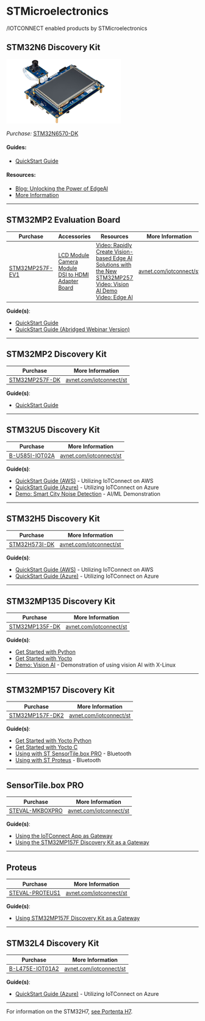 # STMicroelectronics

/IOTCONNECT enabled products by STMicroelectronics

## STM32N6 Discovery Kit
<img src="STM32N6570-DK.jpg" width="300" title="STM32N6">

*Purchase:*  [STM32N6570-DK](https://www.avnet.com/shop/us/products/stmicroelectronics/stm32n6570-dk-3074457345660283716)

#### Guides:
* [QuickStart Guide](https://github.com/avnet-iotconnect/I-CUBE-IoTC-DA16k-PMOD/blob/main/doc/n6_quickstart.md)

#### Resources:
* [Blog: Unlocking the Power of EdgeAI](https://news.avnet.com/news-blog/news-blog-details/2024/Unlocking-the-Power-of-EdgeAI-Avnet-STMicroelectronics-and-AWS-team-up-to-show-the-power-of-the-STM32N6-MCU/default.aspx)
* [More Information](https://www.avnet.com/iotconnect/st)
---

## STM32MP2 Evaluation Board

| Purchase                                              | Accessories                                                                                                                                                                                                                                                                                                                     | Resources                                                                                                                                                                                                                                                                                                                       | More Information                                               |
|----------------------------------------------------------------|-----------------------------------------------------------------------------------------------------------------------------------------------------------------------------------------------------------------------------------------------------------------------------------------------------------------------------|---------------------------------------------------------------------------------------------------------------------------------------------------------------------------------------------------------------------------------------------------------------------------------------------------------------------------------|----------------------------------------------------------------|
| [STM32MP257F-EV1](https://www.avnet.com/shop/us/products/stmicroelectronics/stm32mp257f-ev1-3074457345659668899/) | [LCD Module](https://www.avnet.com/shop/us/products/stmicroelectronics/b-lvds7-wsvga-3074457345659691927)<br>[Camera Module](https://www.avnet.com/shop/us/products/stmicroelectronics/b-cams-imx-3074457345659691928?autoSuggestSearchTerm=B-CAMS-IMX)<br>[DSI to HDMI Adapter Board](https://www.avnet.com/shop/us/search/b-lcdad-hdmi1#categoryId=3074457345616680313&) | [Video: Rapidly Create Vision-based Edge AI Solutions with the New STM32MP257](https://players.brightcove.net/4598493563001/BkZJhSKu_default/index.html?videoId=6364751976112)<br>[Video: Vision AI Demo](https://players.brightcove.net/4598493563001/BkZJhSKu_default/index.html?videoId=6363657298112)<br>[Video: Edge AI](https://players.brightcove.net/4598493563001/BkZJhSKu_default/index.html?videoId=6363655095112) | [avnet.com/iotconnect/st](https://www.avnet.com/iotconnect/st) |

**Guide(s)**:
* [QuickStart Guide](https://github.com/avnet-iotconnect/meta-iotconnect-docs/blob/main/QuickStart/STM32MP257.md)
* [QuickStart Guide (Abridged Webinar Version)](https://github.com/avnet-iotconnect/meta-iotconnect-docs/blob/main/QuickStart/ST/STM32MP257/demo-iotc-x-linux-ai/QuickStart_Webinar.md)

---

## STM32MP2 Discovery Kit

| Purchase                                                                                                        | More Information                                                                                                  |
|-----------------------------------------------------------------------------------------------------------------|-------------------------------------------------------------------------------------------------------------------|
| [STM32MP257F-DK](https://www.avnet.com/shop/us/products/stmicroelectronics/stm32mp257f-dk-3074457345659691930/) | [avnet.com/iotconnect/st](https://www.avnet.com/iotconnect/st) |

**Guide(s)**:
 * [QuickStart Guide](https://github.com/avnet-iotconnect/meta-iotconnect-docs/blob/main/QuickStart/STM32MP257.md)

---

## STM32U5 Discovery Kit

| Purchase                                                                                                       | More Information                                                                                                  |
|----------------------------------------------------------------------------------------------------------------|-------------------------------------------------------------------------------------------------------------------|
| [B-U585I-IOT02A](https://www.avnet.com/shop/us/products/stmicroelectronics/b-u585i-iot02a-3074457345647217745) | [avnet.com/iotconnect/st](https://www.avnet.com/iotconnect/st) |

**Guide(s)**:
 * [QuickStart Guide (AWS)](https://github.com/avnet-iotconnect/iotc-freertos-stm32-u5) - Utilizing IoTConnect on AWS
 * [QuickStart Guide (Azure)](https://github.com/avnet-iotconnect/iotc-azurertos-stm32-u5) - Utilizing IoTConnect on Azure
 * [Demo: Smart City Noise Detection](https://github.com/avnet-iotconnect/iotc-freertos-stm32-u5-ml-demo) - AI/ML Demonstration
 
---

## STM32H5 Discovery Kit

| Purchase                                                                                                      | More Information                                                                                                  |
|---------------------------------------------------------------------------------------------------------------|-------------------------------------------------------------------------------------------------------------------|
| [STM32H573I-DK](https://www.avnet.com/shop/us/products/stmicroelectronics/stm32h573i-dk-3074457345658096192/) | [avnet.com/iotconnect/st](https://www.avnet.com/iotconnect/st) |

**Guide(s)**:
 * [QuickStart Guide (AWS)](https://github.com/avnet-iotconnect/iotc-freertos-stm32-h5) - Utilizing IoTConnect on AWS
 * [QuickStart Guide (Azure)](https://github.com/avnet-iotconnect/iotc-azurertos-stm32-h5) - Utilizing IoTConnect on Azure

---

## STM32MP135 Discovery Kit

| Purchase           | More Information                                                                                                  |
|--------------------|-------------------------------------------------------------------------------------------------------------------|
| [STM32MP135F-DK]() | [avnet.com/iotconnect/st](https://www.avnet.com/iotconnect/st) |

**Guide(s)**:
 * [Get Started with Python](https://github.com/avnet-iotconnect/iotc-pov-engineering/tree/main/STM32MP135F-DK2_Demo)
 * [Get Started with Yocto](https://github.com/avnet-iotconnect/iotc-yocto-c-sdk/blob/kirkstone/board_specific_readmes/stm32mpu135.md)
 * [Demo: Vision AI](https://github.com/avnet-iotconnect/meta-iotconnect-docs/tree/main/Build/STM32MP1/mickledore-st-x-linux-ai-demo) - Demonstration of using vision AI with X-Linux

---

## STM32MP157 Discovery Kit

| Purchase                                                                                                                    | More Information                                                                                                  |
|-----------------------------------------------------------------------------------------------------------------------------|-------------------------------------------------------------------------------------------------------------------|
| [STM32MP157F-DK2](https://www.newark.com/stmicroelectronics/stm32mp157f-dk2/discovery-kit-arm-cortex-a7-cortex/dp/14AJ2731) | [avnet.com/iotconnect/st](https://www.avnet.com/iotconnect/st) |

**Guide(s)**:
* [Get Started with Yocto Python](https://github.com/avnet-iotconnect/iotc-yocto-python-sdk/blob/kirkstone/board_specific_readmes/stm32mp157/stm32mp157.md)
* [Get Started with Yocto C](https://github.com/avnet-iotconnect/meta-iotconnect-docs/blob/main/Build/STM32MP157/README.md)
* [Using with ST SensorTile.box PRO](https://github.com/avnet-iotconnect/iotc-python-examples/tree/main/MKBOXPRO_MP157F_Demo) - Bluetooth
* [Using with ST Proteus](https://github.com/avnet-iotconnect/iotc-python-examples/tree/main/PROTEUS_MP157F_Demo) - Bluetooth

---

## SensorTile.box PRO

| Purchase                                                                                                                | More Information                                                                                                  |
|-------------------------------------------------------------------------------------------------------------------------|-------------------------------------------------------------------------------------------------------------------|
| [STEVAL-MKBOXPRO](https://www.newark.com/stmicroelectronics/steval-mkboxpro/sensortile-box-pro-dev-kit-iot/dp/77AK2834) | [avnet.com/iotconnect/st](https://www.avnet.com/iotconnect/st) |

**Guide(s)**:
* [Using the IoTConnect App as Gateway](https://github.com/avnet-iotconnect/iotc-gateway-mobile-app)
* [Using the STM32MP157F Discovery Kit as a Gateway](https://github.com/avnet-iotconnect/iotc-python-examples/tree/main/MKBOXPRO_MP157F_Demo)

---

## Proteus

| Purchase                                                                                                                    | More Information                                                                                                  |
|-----------------------------------------------------------------------------------------------------------------------------|-------------------------------------------------------------------------------------------------------------------|
| [STEVAL-PROTEUS1](https://www.newark.com/stmicroelectronics/steval-proteus1/evaluation-kit-industrial-sensor/dp/47AK6939)| [avnet.com/iotconnect/st](https://www.avnet.com/iotconnect/st) |

**Guide(s)**:
* [Using STM32MP157F Discovery Kit as a Gateway](https://github.com/avnet-iotconnect/iotc-python-examples/tree/main/PROTEUS_MP157F_Demo)
   
---

## STM32L4 Discovery Kit

| Purchase                                                                                                                  | More Information                                                                                                  |
|---------------------------------------------------------------------------------------------------------------------------|-------------------------------------------------------------------------------------------------------------------|
|[B-L475E-IOT01A2](https://www.avnet.com/shop/us/products/stmicroelectronics/b-l475e-iot01a2-3074457345646183681)| [avnet.com/iotconnect/st](https://www.avnet.com/iotconnect/st) |

**Guide(s)**:
*  [QuickStart Guide (Azure)](https://github.com/avnet-iotconnect/iotc-azurertos-sdk/tree/main/samples/stm32l4) - Utilizing IoTConnect on Azure

---

For information on the STM32H7, [see Portenta H7](https://github.com/avnet-iotconnect/iotc-arduino-pro-portenta-h7-demo).
